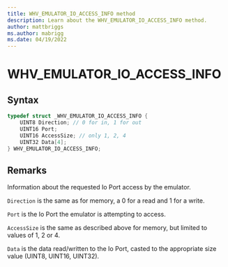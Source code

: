 ```yaml
---
title: WHV_EMULATOR_IO_ACCESS_INFO method
description: Learn about the WHV_EMULATOR_IO_ACCESS_INFO method. 
author: mattbriggs
ms.author: mabrigg
ms.date: 04/19/2022
---
```


# WHV_EMULATOR_IO_ACCESS_INFO


## Syntax

```c
typedef struct _WHV_EMULATOR_IO_ACCESS_INFO {
    UINT8 Direction; // 0 for in, 1 for out
    UINT16 Port;
    UINT16 AccessSize; // only 1, 2, 4
    UINT32 Data[4];
} WHV_EMULATOR_IO_ACCESS_INFO;
```
## Remarks
Information about the requested Io Port access by the emulator.

`Direction` is the same as for memory, a 0 for a read and 1 for a write.

`Port` is the Io Port the emulator is attempting to access.

`AccessSize` is the same as described above for memory, but limited to values of 1, 2 or 4.

`Data` is the data read/written to the Io Port, casted to the appropriate size value (UINT8, UINT16, UINT32).
